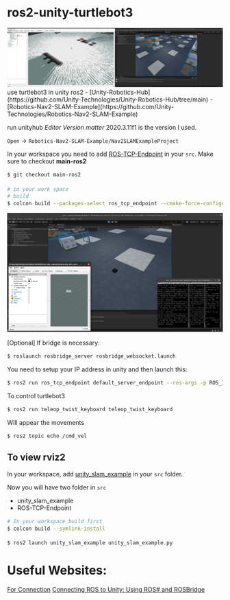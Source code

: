 # ros2-unity-turtlebot3
<img src="image/a2.png">
use turtlebot3 in unity ros2
- [Unity-Robotics-Hub](https://github.com/Unity-Technologies/Unity-Robotics-Hub/tree/main)
- [Robotics-Nav2-SLAM-Example](https://github.com/Unity-Technologies/Robotics-Nav2-SLAM-Example)

run unityhub
*Editor Version matter* 2020.3.11f1 is the version I used.

`Open` -> `Robotics-Nav2-SLAM-Example/Nav2SLAMExampleProject`


In your workspace you need to add [ROS-TCP-Endpoint](https://github.com/Unity-Technologies/ROS-TCP-Endpoint) in your `src`. 
Make sure to checkout **main-ros2**
```bash
$ git checkout main-ros2

# in your work space
# build
$ colcon build --packages-select ros_tcp_endpoint --cmake-force-configure --cmake-clean-cache
```
<img src="image/a1.png">

[Optional] If bridge is necessary:
```bash
$ roslaunch rosbridge_server rosbridge_websocket.launch 
```

You need to setup your IP address in unity and then launch this:
```bash
$ ros2 run ros_tcp_endpoint default_server_endpoint --ros-args -p ROS_IP:=127.0.0.1 -p ROS_TCP_PORT:=10000
```

To control turtlebot3
```bash
$ ros2 run teleop_twist_keyboard teleop_twist_keyboard
```


Will appear the movements
```bash
$ ros2 topic echo /cmd_vel
```


## To view rviz2
In your workspace, add [unity_slam_example](https://github.com/Unity-Technologies/Robotics-Nav2-SLAM-Example/tree/main/ros2_docker/colcon_ws/src/unity_slam_example) in your `src` folder.

Now you will have two folder in `src`
- unity_slam_example
- ROS-TCP-Endpoint

```bash
# In your workspace build first
$ colcon build --symlink-install

$ ros2 launch unity_slam_example unity_slam_example.py
```


# Useful Websites:
[For Connection](https://www.youtube.com/watch?v=pdMxLxolQuo&ab_channel=hrithikverma)
[Connecting ROS to Unity: Using ROS# and ROSBridge](https://www.youtube.com/watch?v=OZiAJuWh6w8&ab_channel=TheRealFran)

